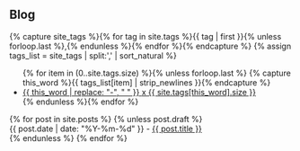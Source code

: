 <div id="archive">
<h2>Blog</h2>

{% capture site_tags %}{% for tag in site.tags %}{{ tag | first }}{% unless forloop.last %},{% endunless %}{% endfor %}{% endcapture %}
{% assign tags_list = site_tags | split:',' | sort_natural %}

<ul class="tags">
  {% for item in (0..site.tags.size) %}{% unless forloop.last %}
    {% capture this_word %}{{ tags_list[item] | strip_newlines }}{% endcapture %}
    <li class="tag"><a href="/tags.html#{{ this_word}}"><span class="tag-name">{{ this_word | replace: "-", " " }}</span> <span class="count">x {{ site.tags[this_word].size }}</span></a></li>
  {% endunless %}{% endfor %}
</ul>

<ul style="list-style: none; padding-left: 0">
  {% for post in site.posts %}
    {% unless post.draft %}
      <li>
        {{ post.date | date: "%Y-%m-%d" }} - <a href="{{ post.url }}">{{ post.title }}</a>
      </li>
    {% endunless %}
  {% endfor %}
</ul>
</div>

<script>
document.addEventListener('DOMContentLoaded', function() {
    document.getElementById('claps').remove();
});
</script>
